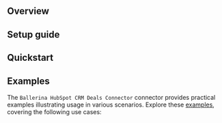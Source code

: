 ## Overview

[//]: # (TODO: Add overview mentioning the purpose of the module, supported REST API versions, and other high-level details.)

## Setup guide

[//]: # (TODO: Add detailed steps to obtain credentials and configure the module.)

## Quickstart

[//]: # (TODO: Add a quickstart guide to demonstrate a basic functionality of the module, including sample code snippets.)

## Examples

The `Ballerina HubSpot CRM Deals Connector` connector provides practical examples illustrating usage in various scenarios. Explore these [examples](https://github.com/module-ballerinax-hubspot.crm.object.deals/tree/main/examples/), covering the following use cases:

[//]: # (TODO: Add examples)
